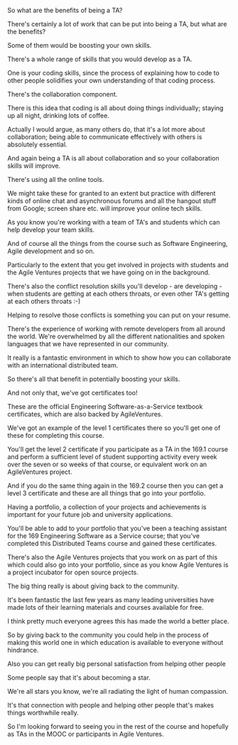
So what are the benefits of being a TA? 

There's certainly a lot of work that can be put into being a TA, but what are the benefits? 

Some of them would be boosting your own skills.

There's a whole range of skills that you would develop as a TA. 

One is your coding skills, since the process of explaining how to code to other people solidifies your own understanding of that coding process.

There's the collaboration component. 

There is this idea that coding is all about doing things individually; staying up all night, drinking lots of coffee.

Actually I would argue, as many others do, that it's a lot more about collaboration; being able to communicate effectively with others is absolutely essential.

And again being a TA is all about collaboration and so your collaboration skills will improve. 

There's using all the online tools.

We might take these for granted to an extent but practice with different kinds of online chat and asynchronous forums and all the hangout stuff from Google; screen share etc. will improve your online tech skills.

As you know you're working with a team of TA's and students which can help develop your team skills.

And of course all the things from the course such as Software Engineering, Agile development  and so on. 

Particularly to the extent that you get involved in projects with students and the Agile Ventures  projects that we have going on in the background.

There's also the conflict resolution skills you'll develop - are developing - when students are getting at each others throats, or even other TA's getting at each others throats :-)

Helping to resolve those conflicts is something you can put on your resume.

There's the experience of working with remote developers from all around the world.  We're  overwhelmed by all the different nationalities and spoken languages that we have represented in our community.

It really is a fantastic environment in which to show how you can collaborate with an international distributed team.

So there's all that benefit in potentially boosting your skills.

And not only that, we've got certificates too!

These are the official Engineering Software-as-a-Service textbook certificates, which are also backed by AgileVentures.

We've got an example of the level 1 certificates there so you'll get one of these for completing this course.

You'll get the level 2 certificate if you participate as a TA in the 169.1 course and perform a sufficient level of student supporting activity every week over the seven or so weeks of that course, or equivalent work on an AgileVentures project.

And if you do the same thing again in the 169.2 course then you can get a level 3 certificate and these are all things that go into your portfolio.

Having a portfolio, a collection of your projects and achievements is important for your future job and university applications. 

You'll be able to add to your portfolio that you've been a teaching assistant for the 169 Engineering Software as a Service course; that you've completed this Distributed Teams course and gained these certificates.

There's also the Agile Ventures projects that you work on as part of this which could also go into your portfolio, since as you know Agile Ventures is a project incubator for open source projects.

The big thing really is about giving back to the community.

It's been fantastic the last few years as many leading universities have made lots of  their learning materials and courses available for free.

I think pretty much everyone agrees this has made the world a better place.

So by giving back to the community you could help in the process of making this world one in which education is available to everyone without hindrance.

Also you can get really big personal satisfaction from helping other people

Some people say that it's about becoming a star.

We're all stars you know, we're all radiating the light of human compassion.

It's that connection with people and helping other people that's makes things worthwhile  really. 

So I'm looking forward to seeing you in the rest of the course and hopefully as TAs in the MOOC or participants in Agile Ventures. 
